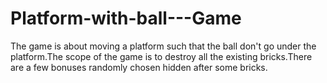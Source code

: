 # Platform-with-ball---Game

The game is about moving a platform such that the ball don't go under the platform.The scope of the game is to destroy all
the existing bricks.There are a few bonuses randomly chosen hidden after some bricks.
